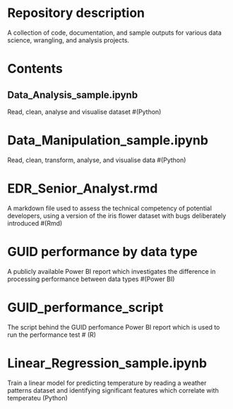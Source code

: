 # Repository description

A collection of code, documentation, and sample outputs for various data science, wrangling, and analysis projects.

# Contents

## Data_Analysis_sample.ipynb
Read, clean, analyse and visualise dataset #(Python)

# Data_Manipulation_sample.ipynb
Read, clean, transform, analyse, and visualise data #(Python)

# EDR_Senior_Analyst.rmd
A markdown file used to assess the technical competency of potential developers, using a version of the iris flower dataset with bugs deliberately introduced #(Rmd)

# GUID performance by data type
A publicly available Power BI report which investigates the difference in processing performance between data types #(Power BI)

# GUID_performance_script
The script behind the GUID perfomance Power BI report which is used to run the performance test # (R)

# Linear_Regression_sample.ipynb
Train a linear model for predicting temperature by reading a weather patterns dataset and identifying significant features which correlate with temperateu (Python)

